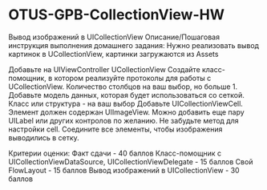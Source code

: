 # OTUS-GPB-CollectionView-HW
Вывод изображений в UICollectionView
Описание/Пошаговая инструкция выполнения домашнего задания:
Нужно реализовать вывод картинок в UCollectionView, картинки загружаются из Assets

Добавьте на UIViewController UCollectionView
Создайте класс-помощник, в котором реализуйте протоколы для работы с UCollectionView. Количество столбцов на ваш выбор, но больше 1.
Добавьте модель данных, которая будет использоваться со сеткой. Класс или структура - на ваш выбор
Добавьте UICollectionViewCell. Элемент должен содержан UIImageView. Можно добавить еще пару UILabel или других контролов по желанию. Не забудьте метод для настройки cell.
Соедините все элементы, чтобы изображения выводились в сетку.

Критерии оценки:
Факт сдачи - 40 баллов
Класс-помощник с UICollectionViewDataSource, UICollectionViewDelegate - 15 баллов
Свой FlowLayout - 15 баллов
Вывод изображений в UICollectionView - 30 баллов
